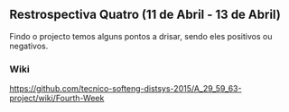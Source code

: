 ## Restrospectiva Quatro (11 de Abril - 13 de Abril)

Findo o projecto temos alguns pontos a drisar, sendo eles positivos ou negativos.

### Wiki

https://github.com/tecnico-softeng-distsys-2015/A_29_59_63-project/wiki/Fourth-Week
